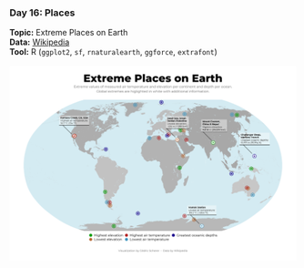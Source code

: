 ### Day 16: Places
**Topic:** Extreme Places on Earth
<br>
**Data:** [Wikipedia](https://en.wikipedia.org/wiki/Extreme_points_of_Earth)
<br>
**Tool:** R (`ggplot2`, `sf`, `rnaturalearth`, `ggforce`, `extrafont`)
<br><br>
![./Day16_Places/Places_ExtremesEarth.png](https://raw.githubusercontent.com/Z3tt/30DayMapChallenge/master/Day16_Places/Places_ExtremesEarth.png)
